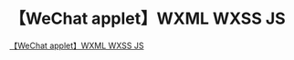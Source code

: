 # 【WeChat applet】WXML WXSS JS
[【WeChat applet】WXML WXSS JS](https://aiwithcloud.com/2022/09/16/%e3%80%90wechat_applet%e3%80%91wxml_wxss_js/)